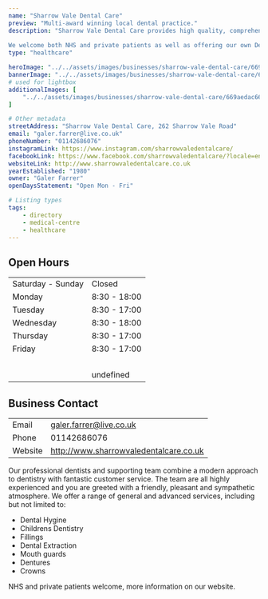 ```yaml
---
name: "Sharrow Vale Dental Care"
preview: "Multi-award winning local dental practice."
description: "Sharrow Vale Dental Care provides high quality, comprehensive dental care for all the family.
   
We welcome both NHS and private patients as well as offering our own Dental Plan."
type: "healthcare"

heroImage: "../../assets/images/businesses/sharrow-vale-dental-care/669aedac6680cb4396cf4468_IMG_6369---Galer-Farrer.jpeg"
bannerImage: "../../assets/images/businesses/sharrow-vale-dental-care/669aedefc885ef7ffb6cd166_IMG_6370---Galer-Farrer.jpeg"
# used for lightbox
additionalImages: [
    "../../assets/images/businesses/sharrow-vale-dental-care/669aedac6680cb4396cf4468_IMG_6369---Galer-Farrer.jpeg"
]

# Other metadata
streetAddress: "Sharrow Vale Dental Care, 262 Sharrow Vale Road"
email: "galer.farrer@live.co.uk"
phoneNumber: "01142686076"
instagramLink: https://www.instagram.com/sharrowvaledentalcare/
facebookLink: https://www.facebook.com/sharrowvaledentalcare/?locale=en_GB
websiteLink: http://www.sharrowvaledentalcare.co.uk
yearEstablished: "1980"
owner: "Galer Farrer"
openDaysStatement: "Open Mon - Fri"

# Listing types
tags:
    - directory
    - medical-centre
    - healthcare
---
```


## Open Hours

|                   |              |
| ----------------- | ------------ |
| Saturday - Sunday | Closed       |
| Monday            | 8:30 - 18:00 |
| Tuesday           | 8:30 - 17:00 |
| Wednesday         | 8:30 - 18:00 |
| Thursday          | 8:30 - 17:00 |
| Friday            | 8:30 - 17:00 |
| ‍                 |              |
|                   | undefined    |

## Business Contact

|         |                                        |
| ------- | -------------------------------------- |
| Email   | galer.farrer@live.co.uk                |
| Phone   | 01142686076                            |
| Website | http://www.sharrowvaledentalcare.co.uk |

Our professional dentists and supporting team combine a modern approach to dentistry with fantastic customer service.
The team are all highly experienced and you are greeted with a friendly, pleasant and sympathetic atmosphere.
We offer a range of general and advanced services, including but not limited to:

-   Dental Hygine
-   Childrens Dentistry
-   Fillings
-   Dental Extraction
-   Mouth guards
-   Dentures
-   Crowns

NHS and private patients welcome, more information on our website.
